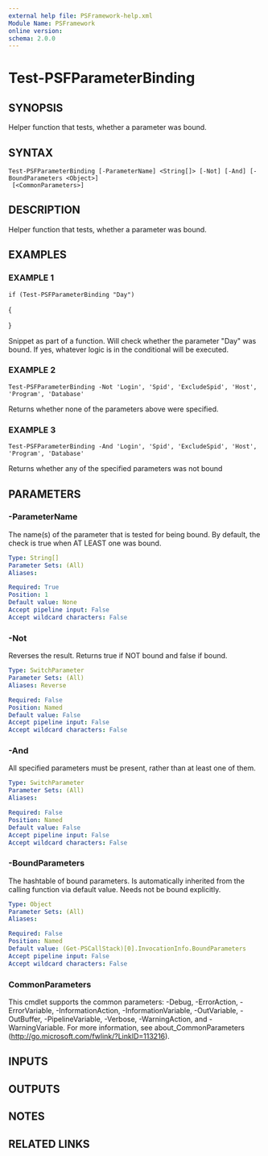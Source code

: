 ```yaml
---
external help file: PSFramework-help.xml
Module Name: PSFramework
online version:
schema: 2.0.0
---
```


# Test-PSFParameterBinding

## SYNOPSIS
Helper function that tests, whether a parameter was bound.

## SYNTAX

```
Test-PSFParameterBinding [-ParameterName] <String[]> [-Not] [-And] [-BoundParameters <Object>]
 [<CommonParameters>]
```

## DESCRIPTION
Helper function that tests, whether a parameter was bound.

## EXAMPLES

### EXAMPLE 1
```
if (Test-PSFParameterBinding "Day")
```

{
    
}

Snippet as part of a function.
Will check whether the parameter "Day" was bound.
If yes, whatever logic is in the conditional will be executed.

### EXAMPLE 2
```
Test-PSFParameterBinding -Not 'Login', 'Spid', 'ExcludeSpid', 'Host', 'Program', 'Database'
```

Returns whether none of the parameters above were specified.

### EXAMPLE 3
```
Test-PSFParameterBinding -And 'Login', 'Spid', 'ExcludeSpid', 'Host', 'Program', 'Database'
```

Returns whether any of the specified parameters was not bound

## PARAMETERS

### -ParameterName
The name(s) of the parameter that is tested for being bound.
By default, the check is true when AT LEAST one was bound.

```yaml
Type: String[]
Parameter Sets: (All)
Aliases:

Required: True
Position: 1
Default value: None
Accept pipeline input: False
Accept wildcard characters: False
```

### -Not
Reverses the result.
Returns true if NOT bound and false if bound.

```yaml
Type: SwitchParameter
Parameter Sets: (All)
Aliases: Reverse

Required: False
Position: Named
Default value: False
Accept pipeline input: False
Accept wildcard characters: False
```

### -And
All specified parameters must be present, rather than at least one of them.

```yaml
Type: SwitchParameter
Parameter Sets: (All)
Aliases:

Required: False
Position: Named
Default value: False
Accept pipeline input: False
Accept wildcard characters: False
```

### -BoundParameters
The hashtable of bound parameters.
Is automatically inherited from the calling function via default value.
Needs not be bound explicitly.

```yaml
Type: Object
Parameter Sets: (All)
Aliases:

Required: False
Position: Named
Default value: (Get-PSCallStack)[0].InvocationInfo.BoundParameters
Accept pipeline input: False
Accept wildcard characters: False
```

### CommonParameters
This cmdlet supports the common parameters: -Debug, -ErrorAction, -ErrorVariable, -InformationAction, -InformationVariable, -OutVariable, -OutBuffer, -PipelineVariable, -Verbose, -WarningAction, and -WarningVariable. For more information, see about_CommonParameters (http://go.microsoft.com/fwlink/?LinkID=113216).

## INPUTS

## OUTPUTS

## NOTES

## RELATED LINKS
